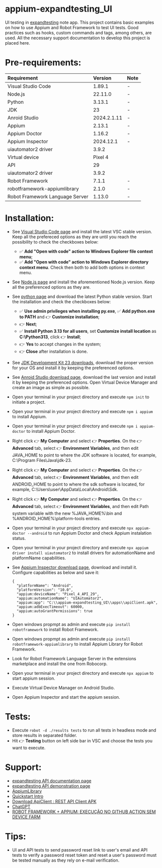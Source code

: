 # appium-expandtesting_UI

UI testing in [expandtesting](https://practice.expandtesting.com/notes/app/) note app. This project contains basic examples on how to use Appium and Robot Framework to test UI tests. Good practices such as hooks, custom commands and tags, among others, are used. All the necessary support documentation to develop this project is placed here. 

# Pre-requirements:

| Requirement                     | Version        | Note                                                            |
| :------------------------------ |:---------------| :-------------------------------------------------------------- |
| Visual Studio Code              | 1.89.1         | -                                                               |
| Node.js                         | 22.11.0        | -                                                               |
| Python                          | 3.13.1         | -                                                               |
| JDK                             | 23             | -                                                               |
| Anroid Studio                   | 2024.2.1.11    | -                                                               |
| Appium                          | 2.13.1         | -                                                               |
| Appium Doctor                   | 1.16.2         | -                                                               |
| Appium Inspector                | 2024.12.1      | -                                                               |
| uiautomator2 driver             | 3.9.2          |                                                                 |
| Virtual device                  | Pixel 4        |                                                                 |
| API                             | 29             |                                                                 |
| uiautomator2 driver             | 3.9.2          |                                                                 |
| Robot Framework                 | 7.1.1          | -                                                               | 
| robotframework-appiumlibrary    | 2.1.0          | -                                                               | 
| Robot Framework Language Server | 1.13.0         | -                                                               | 

# Installation:

- See [Visual Studio Code page](https://code.visualstudio.com/) and install the latest VSC stable version. Keep all the prefereced options as they are until you reach the possibility to check the checkboxes below: 
  - :white_check_mark: **Add "Open with code" action to Windows Explorer file context menu**; 
  - :white_check_mark: **Add "Open with code" action to Windows Explorer directory context menu**.
Check then both to add both options in context menu.
- See [Node.js page](https://nodejs.org/en) and install the aforementioned Node.js version. Keep all the preferenced options as they are.
- See [python page](https://www.python.org/downloads/) and download the latest Python stable version. Start the installation and check the checkboxes below: 
  - :white_check_mark: **Use admin privileges when installing py.exe**, :white_check_mark: **Add python.exe to PATH** and :point_right: **Customize installation**;
  - :point_right: **Next**; 
  - :white_check_mark: **Install Python 3.13 for all users**, set **Customize install location** as **C:\Python313**, click :point_right: **Install**;
  - :point_right: **Yes** to accept changes in the system;
  - :point_right: **Close** after installation is done.
- See [JDK Development Kit 23 downloads](https://www.oracle.com/in/java/technologies/downloads/#jdk23-windows), download the proper version for your OS and install it by keeping the preferenced options. 
- See [Anroid Studio download page](https://developer.android.com/), download the last version and install it by keeping the preferenced options. Open Virtual Device Manager and create an image as simple as possible. 
- Open your terminal in your project directory and execute ```npm init``` to initiate a project.
- Open your terminal in your project directory and execute ```npm i appium``` to install Appium.
- Open your terminal in your project directory and execute ```npm i appium-doctor``` to install Appium Doctor.
- Right click :point_right: **My Computer** and select :point_right: **Properties**. On the :point_right: **Advanced** tab, select :point_right: **Environment Variables**, and then edit JAVA_HOME to point to where the JDK software is located, for example, C:\Program Files\Java\jdk-23.
- Right click :point_right: **My Computer** and select :point_right: **Properties**. On the :point_right: **Advanced** tab, select :point_right: **Environment Variables**, and then edit ANDROID_HOME to point to where the sdk software is located, for example, C:\Users\user\AppData\Local\Android\Sdk.
- Right click :point_right: **My Computer** and select :point_right: **Properties**. On the :point_right: **Advanced** tab, select :point_right: **Environment Variables**, and then edit Path system variable with the new %JAVA_HOME%\bin and %ANDROID_HOME%\platform-tools entries.
- Open your terminal in your project directory and execute ```npx appium-doctor --android``` to run Appium Doctor and check Appium instalation status.
- Open your terminal in your project directory and execute ```npx appium driver install uiautomator2``` to install drivers for automationName and platformName capabilities.
- See [Appium Inspector download page](https://github.com/appium/appium-inspector/releases), download and install it. Configure capabilities as below and save it:

  ```
  {
    "platformName": "Android",
    "platformVersion": "10.0",
    "appium:deviceName": "Pixel_4_API_29",
    "appium:automationName": "UIAutomator2",
    "appium:app": "C:\\appium-expandtesting_UI\\apps\\apiClient.apk",
    "appium:adbExecTimeout": 60000,
    "appium:autoGrantPermissions": true
  }
  ```  
- Open windows propmpt as admin and execute ```pip install robotframework``` to install Robot Framework.
- Open windows propmpt as admin and execute ```pip install robotframework-appiumlibrary``` to install Appium Library for Robot Framework.
- Look for Robot Framework Language Server in the extensions marketplace and install the one from Robocorp.
- Open your terminal in your project directory and execute ```npx appium``` to start appium session.
- Execute Virtual Device Manager on Android Studio.
- Open Appium Inspector and start the appium session. 

# Tests:

- Execute ```robot -d ./results tests``` to run all tests in headless mode and store results in separated folder.
- Hit :point_right: **Testing** button on left side bar in VSC and choose the tests you want to execute.

# Support:

- [expandtesting API documentation page](https://practice.expandtesting.com/notes/api/api-docs/)
- [expandtesting API demonstration page](https://www.youtube.com/watch?v=bQYvS6EEBZc)
- [AppiumLibrary](https://serhatbolsu.github.io/robotframework-appiumlibrary/AppiumLibrary.html)
- [Quickstart Intro](https://appium.io/docs/en/latest/quickstart/)
- [Download ApiClient : REST API Client APK](https://apiclient-rest-api-client.en.softonic.com/android/download)
- [ChatGPT](https://chatgpt.com/)
- [ROBOT FRAMEWORK + APPIUM: EXECUÇÃO NO GITHUB ACTION SEM DEVICE FARM](https://www.youtube.com/watch?v=I_vg26U7M40)

# Tips:

- UI and API tests to send password reset link to user's email and API tests to verify a password reset token and reset a user's password must be tested manually as they rely on e-mail verification.  

